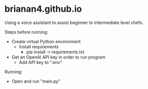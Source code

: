 # brianan4.github.io
Using a voice assistant to assist beginner to intermediate level chefs.

Steps before running:
- Create virtual Python environment
  - Install requirements
    - pip install -r requirements.txt
- Get an OpenAI API key in order to run program
  - Add API key to ".env"

Running:
- Open and run "main.py"
